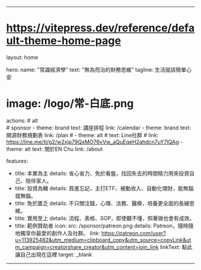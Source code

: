 ---

# https://vitepress.dev/reference/default-theme-home-page
layout: home

hero:
  name: "常識經濟學"
  text: "無為而治的財務思維"
  tagline: 生活就該簡單心安
  # image: /logo/常-白底.png
  actions:
    # alt  
    # sponsor
    - theme: brand 
      text: 講座排程
      link: /calendar
    - theme: brand
      text: 開源財務規劃表
      link: /plan
    # - theme: alt
    #   text: Line社群
    #   link: https://line.me/ti/g2/w2xjp79QxMO76vVw_aQuEqeH2ahdcn7uY7lQAg
    - theme: alt
      text: 關於EN Chu
      link: /about

features:
  - title: 本業為主
    details: 省心省力、免於看盤，找回失去的時間精力用來投資自己、陪伴家人。
  - title: 投資為輔
    details: 買進忘記，主打ETF、被動收入、自動化理財，能無腦就無腦。
  - title: 免於匱乏
    details: 不只關注錢，心理、法務、醫療，培養更全面的長線思維。
  - title: 實用至上
    details: 流程、表格、SOP，即使聽不懂，照著做也會有成效。
  - title: 範例贊助者
    icon: 
      src: /sponsor/patreon.png
    details: Patreon，隨時隨地獨享你最愛的創作人及社群。
    link: https://patreon.com/user?u=113925482&utm_medium=clipboard_copy&utm_source=copyLink&utm_campaign=creatorshare_creator&utm_content=join_link
    linkText: 點此讓自己出現在這裡
    target: _blank
---
